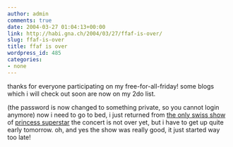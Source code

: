 ```yaml
---
author: admin
comments: true
date: 2004-03-27 01:04:13+00:00
link: http://habi.gna.ch/2004/03/27/ffaf-is-over/
slug: ffaf-is-over
title: ffaf is over
wordpress_id: 485
categories:
- none
---
```


thanks for everyone participating on my free-for-all-friday!
some blogs which i will check out soon are now on my 2do list.

(the password is now changed to something private, so you cannot login anymore)
now i need to go to bed, i just returned from [the only swiss show ](http://www.princesssuperstar.com/images/wasserwork.jpg) of [princess superstar](http://www.princesssuperstar.com) the concert is not over yet, but i have to get up quite early tomorrow.
oh, and yes the show was really good, it just started way too late!
